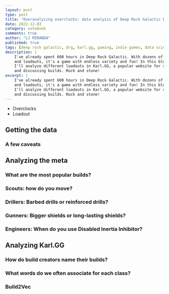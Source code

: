```yaml
---
layout: post
type: post
title: "Overanalyzing overclocks: data analysis of Deep Rock Galactic builds in Karl.GG"
date: 2022-12-03
category: notebook
comments: true
author: "LJ MIRANDA"
published: true
tags: [deep rock galactic, drg, karl.gg, gaming, indie games, data science]
description: |
    I've already spent 600 hours in Deep Rock Galactic. With dozens of builds
    and loadouts, it's a game with endless variety and fun! In this blog post,
    I'll analyze different loadouts in Karl.GG, a popular website for sharing
    and discussing builds. Rock and stone!
excerpt: |
    I've already spent 600 hours in Deep Rock Galactic. With dozens of builds
    and loadouts, it's a game with endless variety and fun! In this blog post,
    I'll analyze different loadouts in Karl.GG, a popular website for sharing
    and discussing builds. Rock and stone!
---
```



<!-- what is DRG -->
<!-- motivation -->

- Overclocks
- Loadout


## Getting the data


### A few caveats
<!-- a few caveats -->



## Analyzing the meta

<!--the best part about DRG is that you can play what you want to play-->
<!-- but what are the most discussed builds? -->


### What are the most popular builds?

<!-- popular builds per class -->
<!-- popular overclocks per primary -->
<!-- popularity vs. "quality" -->


### Scouts: how do you move?

<!-- with special poweder -->
<!-- without special poweder -->


### Drillers: Barbed drills or reinforced drills?

<!-- before and after Drilling in the name of video -->

### Gunners: Bigger shields or long-lasting shields?

### Engineers: When do you use Disabled Inertia Inhibitor?

## Analyzing Karl.GG

### How do build creators name their builds?

### What words do we often associate for each class?

### Build2Vec

<!--
- do this for (1) primary and (2) secondary
- Get each possible build combination? (or just the most popular build for each primary and secondary?)
- Get stats like Damage, AoE, Rate of Fire, Ammo, Magazine
- Do a UMAP?
-->